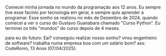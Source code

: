 Comecei minha jornada no mundo da programação aos 12 anos.
Eu sempre tive esse facínio por tecnologia em geral, e sempre quis aprender a programar.
Esse sonho se realizou no mês de Dezembro de 2024, quando comecei a ver o curso do Gustavo Guanabara chamado "Curso Python".
Eu terminei os três "mundos" do curso depois de 4 meses.

para eu do futuro: Eaí? conseguiu realizar nosso sonho? virou engenheiro de software? trabalha numa empresa boa com um salário bom?
ass: CodeRonin, 13 Anos (07/04/2025).
